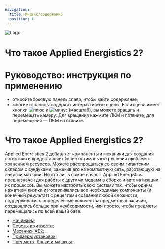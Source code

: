 ```yaml
---
navigation:
  title: Индекс/содержание
  position: 0
---
```


![Logo](assets/logo.png)

# Что такое Applied Energistics 2?

# Руководство: инструкция по применению

* откройте боковую панель слева, чтобы найти содержание;
* многие страницы содержат интерактивные сцены. Если сцена имеет кнопки ![плюс](assets/diagrams/plus.png)
и ![минус](assets/diagrams/minus.png) (масштаб), вы можете вращать и перемещать камеру. Для вращения нажмите ЛКМ и потяните, для перемещения — ПКМ и потяните.

# Что такое Applied Energistics 2?

Applied Energistics 2 добавляет компоненты и механики для создания логистики и предоставляет более оптимальные решения проблем с хранением ресурсов. Можете расспрощаться со своим гигантским складом с сундуками, заменив его на компактную сеть, работающую на энергии материи. Но это лишь самое начало. Applied Energistics предназначен для работы с другими модами в сборке и автоматизации их процессов. Вы можете настроить свою систему так, чтобы одним нажатием кнопки изготавливались все необходимые компоненты (и конечный результат) с рецептами создания любой сложности, поддерживались определённые количества предметов в наличии, создавались больше при необходимости, или просто, чтобы предметы перемещались по всей вашей базе.

* [Начинаем](getting-started.md);
* [Советы и хитрости](tips-and-tricks.md);
* [Механики AE2](ae2-mechanics/ae2-mechanics-index.md);
* [Примеры установок](example-setups/example-setups-index.md);
* [Предметы, блоки и машины](items-blocks-machines/items-blocks-machines-index.md).

<GameScene zoom="4" interactive={true}>
  <ImportStructure src="assets/assemblies/autocraft_setup_greebles.snbt" />
  <IsometricCamera yaw="195" pitch="30" />
</GameScene>